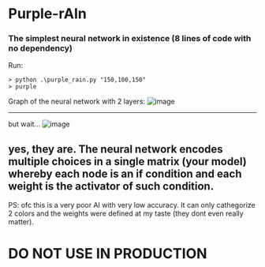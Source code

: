 # Purple-rAIn
### The simplest neural network in existence (8 lines of code with no dependency)

Run:
```
> python .\purple_rain.py "150,100,150"
> purple
```

Graph of the neural network with 2 layers:
![image](https://user-images.githubusercontent.com/43297242/232598558-c963c7c7-7e41-46bf-bf11-3a8e8d08d020.png)

---

but wait...
![image](https://user-images.githubusercontent.com/43297242/232600976-d36de01a-65b8-408f-bf7c-5c39be8bd6b2.png)


yes, they are. The neural network encodes multiple choices in a single matrix (your model) whereby each node is an if condition and each weight is the activator of such condition.
---

PS: ofc this is a very poor AI with very low accuracy. It can only cathegorize 2 colors and the weights were defined at my taste (they dont even really matter).
# DO NOT USE IN PRODUCTION

